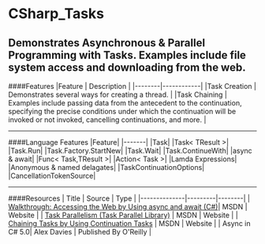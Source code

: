 # CSharp_Tasks
Demonstrates Asynchronous &amp; Parallel Programming with Tasks. Examples include file system access and downloading from the web.
---
####Features
|Feature | Description |
|--------|------------|
|Task Creation | Demonstrates several ways for creating a thread. |
|Task Chaining | Examples include passing data from the antecedent to the continuation, specifying the precise conditions under which the continuation will be invoked or not invoked, cancelling continuations, and more. |

---

####Language Features
|Feature|
|-------|
|Task|
|Task< TResult >|
|Task.Run|
|Task.Factory.StartNew|
|Task.Wait|
|Task.ContinueWith|
|async & await|
|Func< Task,TResult >|
|Action< Task >|
|Lamda Expressions|
|Anonymous & named delagates|
|TaskContinuationOptions|
|CancellationTokenSource|


---
####Resources
| Title | Source | Type |
|--------------|---------|--------|
| [Walkthrough: Accessing the Web by Using async and await (C#)](https://msdn.microsoft.com/en-us/library/mt674891.aspx)| MSDN | Website |
| [Task Parallelism (Task Parallel Library)]( https://msdn.microsoft.com/en-us/library/dd537609(v=vs.110).aspx) | MSDN | Website |
| [Chaining Tasks by Using Continuation Tasks]( https://msdn.microsoft.com/en-us/library/ee372288(v=vs.110).aspx) | MSDN | Website |
| Async in C# 5.0| Alex Davies | Published By O'Reilly |
